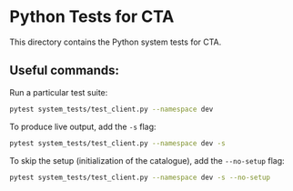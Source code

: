 # Python Tests for CTA

This directory contains the Python system tests for CTA.


## Useful commands:

Run a particular test suite:

```sh
pytest system_tests/test_client.py --namespace dev
```

To produce live output, add the `-s` flag:

```sh
pytest system_tests/test_client.py --namespace dev -s
```

To skip the setup (initialization of the catalogue), add the `--no-setup` flag:

```sh
pytest system_tests/test_client.py --namespace dev -s --no-setup
```
